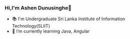 ### Hi,I'm Ashen Dunusinghe👋

<!--
**Avdunusinghe/Avdunusinghe** is a ✨ _special_ ✨ repository because its `README.md` (this file) appears on your GitHub profile.

Here are some ideas to get you started:
- 📚 I'm  Undergraduate Sri Lanka Institute of Information Technology(SLIIT)
<!--- 🔭 I’m currently working on ...-->
- 📚 I'm  Undergraduate Sri Lanka Institute of Information Technology(SLIIT)
- 🌱 I’m currently learning Java, Angular
<!--- 👯 I’m looking to collaborate on ...
- 🤔 I’m looking for help with ...
- 💬 Ask me about ...
- 📫 How to reach me: ...
- 😄 Pronouns: ...
- ⚡ Fun fact: ...
-->

